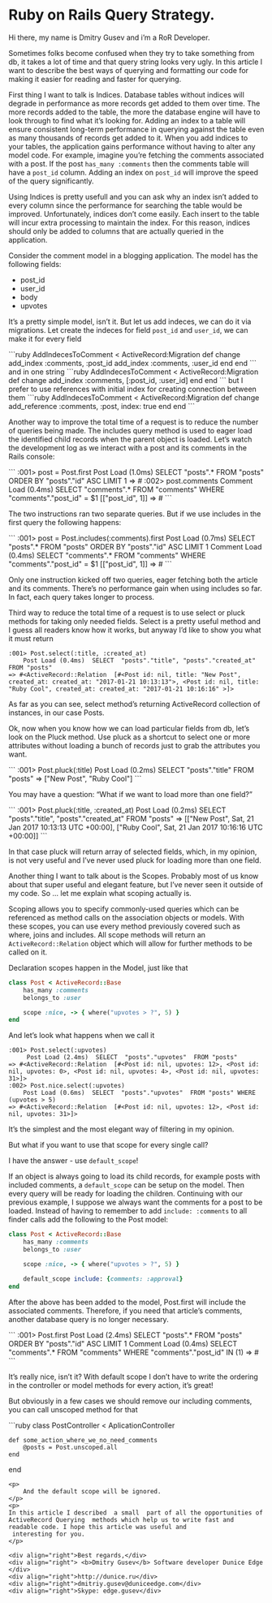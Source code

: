 # Ruby on Rails Query Strategy.
<p>Hi there, my name is Dmitry Gusev and i’m a RoR Developer.</p>
<p>
Sometimes folks become confused when they try to take something from db, it takes a lot of time and that query string looks very ugly.
In this article I want to describe the best ways of querying and formatting our code for making it easier for reading and faster for querying.
</p>
<p>
First thing I want to talk is Indices. Database tables without indices will degrade in performance as more records get added to them over time.
The more records added to the table, the more the database engine will have to look through to find what it’s looking for.
  Adding an index to a table will ensure consistent long-term performance in querying against the table even as many thousands of records get added to it.
When you add indices to your tables, the application gains performance without having to alter any model code.
For example, imagine you’re fetching the comments associated with a post. If the post <code>has_many :comments</code> then the comments table will have a <code>post_id</code> column.
Adding an index on <code>post_id</code> will improve the speed of the query significantly.
</p>
<p>
Using Indices is pretty usefull and you can ask why an index isn’t added to every column since the performance for searching the table would be improved. Unfortunately,
indices don’t come easily. Each insert to the table will incur extra processing to maintain the index. For this reason, indices should only be added to columns that are actually
queried in the application.
</p>
<p>
Consider the comment model in a blogging application. The model has the following fields:
<ul>
    <li> post_id </li>
    <li> user_id </li>
    <li> body </li>
    <li> upvotes </li>
</ul>

It’s a pretty simple model, isn’t it. But let us add indeces, we can do it via migrations. Let create the indeces for field <code>post_id</code> and <code>user_id</code>, we can make it for every field
</p>
```ruby
AddIndecesToComment < ActiveRecord:Migration
    def change
        add_index :comments, :post_id
        add_index :comments, :user_id
    end
end
```
and in one string
```ruby
AddIndecesToComment < ActiveRecord:Migration
    def change
        add_index :comments, [:post_id, :user_id]
    end
end
```
but I prefer to use references with initial index for creating connection between them
```ruby
AddIndecesToComment < ActiveRecord:Migration
    def change
        add_reference :comments, :post, index: true
    end
end
```
<p>
Another way to improve the total time of a request is to reduce the number of queries being made. The includes query method is used to eager load the identified child records when the
parent object is loaded. Let’s watch the development log as we interact with a post and its comments in the Rails console:
</p>
```
:001> post = Post.first
    Post Load (1.0ms)  SELECT  "posts".* FROM "posts"  ORDER BY "posts"."id" ASC LIMIT 1
=> #<Post id: 1, title: "New Post", upvotes: 0, created_at: "2017-01-21 10:13:13", updated_at: "2017-01-21 10:13:13", user_id: 1>
:002> post.comments
    Comment Load (0.4ms)  SELECT "comments".* FROM "comments" WHERE "comments"."post_id" = $1  [["post_id", 1]]
=> #<ActiveRecord::Associations::CollectionProxy  [#<Comment id: 1, body: "Good Post", upvotes: 0, post_id: 1, created_at: "2017-01-22 16:44:13", updated_at: "2017-01-22 16:44:13", user: id: 15>
```
<p>
The two instructions ran two separate queries. But if we use includes in the first query the following happens:
</p>
```
:001> post = Post.includes(:comments).first
    Post Load (0.7ms)  SELECT  "posts".* FROM "posts"  ORDER BY "posts"."id" ASC LIMIT 1
    Comment Load (0.4ms)  SELECT "comments".* FROM "comments" WHERE "comments"."post_id" = $1  [["post_id", 1]]
=> #<Post id: 1, title: "New Post", upvotes: 0, created_at: "2017-01-21 10:13:13", updated_at: "2017-01-21 10:13:13", user_id: 1>
```
<p>
Only one instruction kicked off two queries, eager fetching both the article and its comments. There’s no performance gain when using includes so far.
In fact, each query takes longer to process.
</p>
<p>
Third way to reduce the total time of a request is to use select or pluck methods for taking only needed fields. Select is a pretty useful method and I guess all readers know how it works,
 but anyway I’d like to show you what it must return
</p>

```
:001> Post.select(:title, :created_at)
    Post Load (0.4ms)  SELECT  "posts"."title", "posts"."created_at"  FROM "posts"
=> #<ActiveRecord::Relation  [#<Post id: nil, title: "New Post", created_at: created_at: "2017-01-21 10:13:13">, <Post id: nil, title: "Ruby Cool", created_at: created_at: "2017-01-21 10:16:16" >]>
```
<p>
As far as you can see, select method’s returning ActiveRecord collection of instances, in our case Posts.
</p>
<p>
Ok, now when you know how we can load particular fields from db, let’s look on the Pluck method. Use pluck as a shortcut to select one or more attributes without loading a bunch of records
 just to grab the attributes you want.
</p>
```
:001> Post.pluck(:title)
    Post Load (0.2ms)  SELECT  "posts"."title"  FROM "posts"
=> ["New Post", "Ruby Cool"]
```

<p>You may have a question: “What if we want to load more than one field?”</p>
```
:001> Post.pluck(:title, :created_at)
    Post Load (0.2ms)  SELECT  "posts"."title", "posts"."created_at"  FROM "posts"
=> [["New Post", Sat, 21 Jan 2017 10:13:13 UTC +00:00], ["Ruby Cool", Sat, 21 Jan 2017 10:16:16 UTC +00:00]]
```

<p>
In that case pluck will return array of selected fields, which, in my opinion, is not very useful and I’ve never used pluck for loading more than one field.
</p>
<p>
Another thing I want to talk about is the Scopes. Probably most of us know about that super useful and elegant feature, but I’ve never seen it outside of my code.
 So … let me explain what scoping actually is.
</p>
<p>
Scoping allows you to specify commonly-used queries which can be referenced as method calls on the association objects or models. With these scopes, you can use every method previously
covered such as where, joins and includes. All scope methods will return an <code>ActiveRecord::Relation</code> object which will allow for further methods to be called on it.
</p>
<p>
Declaration scopes happen in the Model, just like that
</p>

```ruby
class Post < ActiveRecord::Base
    has_many :comments
    belongs_to :user

    scope :nice, -> { where("upvotes > ?", 5) }
end
```
And let’s look what happens when we call it
```
:001> Post.select(:upvotes)
     Post Load (2.4ms)  SELECT  "posts"."upvotes"  FROM "posts"
=> #<ActiveRecord::Relation  [#<Post id: nil, upvotes: 12>, <Post id: nil, upvotes: 0>, <Post id: nil, upvotes: 4>, <Post id: nil, upvotes: 31>]>
:002> Post.nice.select(:upvotes)
    Post Load (0.6ms)  SELECT  "posts"."upvotes"  FROM "posts" WHERE (upvotes > 5)
=> #<ActiveRecord::Relation  [#<Post id: nil, upvotes: 12>, <Post id: nil, upvotes: 31>]>
```
<p>
It’s the simplest and the most elegant way of filtering in my opinion.
</p>
<p>
But what if you want to use that scope for every single call?
</p>
<p>
I have the answer - use <code>default_scope</code>!
</p>
<p>
If an object is always going to load its child records, for example posts with included comments, a <code>default_scope</code> can be setup on the model. Then every query will be ready for loading
 the children.
Continuing with our previous example, I suppose we always want the comments for a post to be loaded. Instead of having to remember to add <code>include: :comments</code> to all finder calls add the
 following to the Post model:
</p>

```ruby
class Post < ActiveRecord::Base
    has_many :comments
    belongs_to :user

    scope :nice, -> { where("upvotes > ?", 5) }

    default_scope include: {comments: :approval}
end
```

<p>
After the above has been added to the model, Post.first will include the associated comments. Therefore, if you need that article’s comments, another database query is no longer necessary.
</p>
```
:001> Post.first
     Post Load (2.4ms)  SELECT  "posts".*  FROM "posts"  ORDER BY "posts"."id" ASC LIMIT 1
     Comment Load (0.4ms)  SELECT "comments".* FROM "comments" WHERE "comments"."post_id" IN (1)
=> #<Post id: 1, title: "New Post", upvotes: 0, created_at: "2017-01-21 10:13:13", updated_at: "2017-01-21 10:13:13", user_id: 1>
```
<p>
It’s really nice, isn’t it? With default scope I don’t have to write the ordering in the controller or model methods for every action, it’s great!
</p>
<p>
But obviously in a few cases we should remove our including comments, you can call unscoped method for that
</p>
```ruby
class PostController < AplicationController

    def some_action_where_we_no_need_comments
        @posts = Post.unscoped.all
    end

end
```
<p>
    And the default scope will be ignored.
</p>
<p>
In this article I described  a small  part of all the opportunities of ActiveRecord Querying  methods which help us to write fast and readable code. I hope this article was useful and
 interesting for you.
</p>

<div align="right">Best regards,</div>
<div align="right"> <b>Dmitry Gusev</b> Software developer Dunice Edge </div>
<div align="right">http://dunice.ru</div>
<div align="right">dmitriy.gusev@duniceedge.com</div>
<div align="right">Skype: edge.gusev</div>
